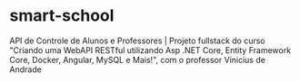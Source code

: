 # smart-school
API de Controle de Alunos e Professores | Projeto fullstack do curso "Criando uma WebAPI RESTful utilizando Asp .NET Core, Entity Framework Core, Docker, Angular, MySQL e Mais!", com o professor Vinicius de Andrade
